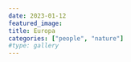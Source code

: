 ```yaml
---
date: 2023-01-12
featured_image: 
title: Europa
categories: ["people", "nature"]
#type: gallery
---
```

